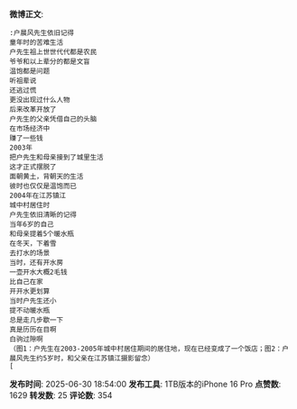 **微博正文**: 
```
:户晨风先生依旧记得
童年时的苦难生活
户先生祖上世世代代都是农民
爷爷和以上辈分的都是文盲
温饱都是问题
听祖辈说
还逃过慌
更没出现过什么人物
后来改革开放了
户先生的父亲凭借自己的头脑
在市场经济中
赚了一些钱
2003年
把户先生和母亲接到了城里生活
这才正式摆脱了
面朝黄土，背朝天的生活
彼时也仅仅是温饱而已
2004年在江苏镇江
城中村居住时
户先生依旧清晰的记得
当年6岁的自己
和母亲提着5个暖水瓶
在冬天，下着雪
去打水的场景
当时，还有开水房
一壶开水大概2毛钱
比自己在家
开开水更划算
当时户先生还小
提不动暖水瓶
总是走几步歇一下
真是历历在目啊
白驹过隙啊
（图1：户先生在2003-2005年城中村居住期间的居住地，现在已经变成了一个饭店；图2：户晨风先生约5岁时，和父亲在江苏镇江摄影留念）
[
```
**发布时间**: 2025-06-30 18:54:00
**发布工具**: 1TB版本的iPhone 16 Pro
**点赞数**: 1629
**转发数**: 25
**评论数**: 354
